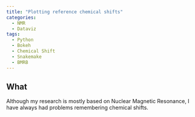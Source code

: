 ```yaml
---
title: "Plotting reference chemical shifts"
categories:
  - NMR
  - Dataviz
tags:
  - Python
  - Bokeh
  - Chemical Shift
  - Snakemake
  - BMRB
---
```


## What

Although my research is mostly based on Nuclear Magnetic Resonance, I have always had problems remembering chemical shifts.